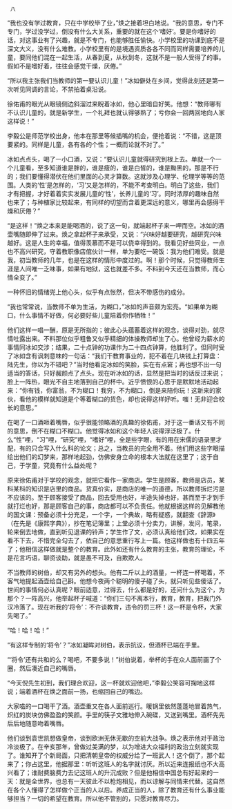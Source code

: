      八 

   “我也没有学过教育，只在中学校毕了业，”焕之接着坦白地说。“我的意思，专门不专门，学过没学过，倒没有什么大关系，重要的就在这个‘嗜好’。要是你嗜好的话，对这事业有了兴趣，就是不专门，也能够胜任愉快。小学校里的功课到底不是深文大义，没有什么难教。小学校里有的是境遇资质各各不同而同样需要培养的儿童，要同他们混在一起生活，从春到夏，从秋到冬，这就不是一般人受得了的事。假如不是嗜好着，往往会感觉干燥，厌倦。” 

   “所以我主张我们当教师的第一要认识儿童！”冰如僻处在乡间，觉得此刻还是第一次听见同调的言论，不禁拍着桌沿说。 

   徐佑甫的眼光从眼镜侧边斜溜过来睨着冰如，他心里暗自好笑。他想：“教师哪有不认识儿童的，就是新学生，一个礼拜也就认得够熟了；亏你会一回两回地向人家这样说！” 

   李毅公是师范学校出身，他本在那里等候插嘴的机会，便抢着说：“不错，这是顶要紧的。同样是儿童，各有各的个性；一概而论就不对了。” 

   冰如点点头，喝了一小口酒，又说：“要认识儿童就得研究到根上去。单就一个一个儿童看，至多知道谁是胖的，谁是瘦的，谁是白皙的，谁是黝黑的，那是不行的；我们要懂得潜伏在他们里面的心灵才算数。这就涉及心理学、伦理学等等的范围。人类的‘性’是怎样的，‘习’又是怎样的，不能不考查明白。明白了这些，我们才有把握，才好着着实实发展儿童的‘性’，长养儿童的‘习’。同时浓厚的趣味自然也来了；与种植家比较起来，有同样的切望而含着更深远的意义，哪里再会感得干燥和厌倦？” 

   “是这样！”焕之本来是能喝酒的，说了这一句，就端起杯子来一呷而空。冰如的酒壶嘴随即伸了过来。焕之拿起杯子来承受，又说：“兴味好越要研究，越研究兴味越好。这是人生的幸福，值得羡慕而不是可以侥幸得到的。我看见好些同业，一点也不高兴研究，守着教职像店倌伙计一样，单为要吃一碗饭：我为他们难受。就是我，初当教师的几年，也是在这样的情形中度过的。啊！那个时候，只觉得教师生涯是人间唯一乏味事，如果有地狱，这也就差不多。不料到今天还在当教师，而心情全变了。” 

   一种怀旧的情绪兜上他心头，似乎有点怅然，但决不带感伤的成分。 

   “我也常常说，当教师不单为生活，为糊口，”冰如的声音颇为宏亮。“如果单为糊口，什么事情不好做，何必要好些儿童陪着你作牺牲！” 

   他们这样一唱一酬，原是无所指的；彼此心头蕴蓄着这样的观念，谈得对劲，就尽情吐露出来。不料那位似乎粗鲁又似乎精细的体操教师却生了心。他曾经为薪水的事情同冰如交涉；结果，二十点钟的功课作为二十四点钟算，他胜利了。但同时受了冰如含有讽刺意味的一句话：“我们干教育事业的，犯不着在几块钱上打算盘：陆先生，你以为不错吧？”当时他看定冰如的笑脸，实在有点窘；再也想不出一句适当的答话，只好赧颜点了点头。现在听冰如的话，显然是把当时的话反过来说；脸上一阵热，眼光不自主地落到自己的杯中。近乎愤恨的心思于是默默地活动起来：“你有钱，你富翁，不为糊口！我穷，不为糊口，倒是来陪你玩！这新来的家伙，看他的模样就知道是个等着糊口的货色，却也说得这样好听。嗤！无非迎合校长的意思。” 

   在喝了一口酒咂着嘴唇，似乎很能领略酒的真趣的徐佑甫，对于这一番话又有不同的意思，倒不在糊口不糊口。他觉得冰如和这个年轻人说得浮泛极了。什么“性”哩，“习”哩，“研究”哩，“嗜好”哩，全是些字眼，有的用在宋儒的语录里才配，有的只合写入什么科的论文；总之，当教员的完全用不着。他们用这些字眼描绘出他们的幻梦来，那样地起劲，仿佛安身立命的根本大法就在这里了；这于自己，于学童，究竟有什么益处呢？ 

   原来徐佑甫对于学校的观念，就把它看作一家商店。学生是顾客，教师是店员，某科某科的知识是店里的商品。货真价实，是商店的唯一的道德，所以教师拆烂污是不应该的。至于顾客接受了商品，回去受用也好，半途失掉也好，甚而至于才到手就打烂也好，那是顾客自己的事，商店都可以不负责任。他就根据这样的见解教他的国文课：预备必须十分充足，一个字，一个典故，略有疑惑，就翻查《辞源》（在先是《康熙字典》），抄在笔记簿里；上堂必须十分卖力，讲解，发问，笔录，轮来倒去地做，直到听见退课的铃声；学生作了文，必须认真给他们改，如果实在看不下去，不惜完全勾去了，依自己的意思重行写上一篇。他这样做也有十四五年了；他相信这样做就是整个的教育。此外如还有什么教育的主张，教育的理论，不是花言巧语，聊资谈助，就是愚不可及，自欺欺人。 

   不当教师的树伯，却又有另外的想头。他有二斤以上的酒量，一杯连一杯喝着，不客气地提起酒壶给自己斟。他想今夜两个聪明的傻子碰了头，就只听见些傻话了。世间的事情何必认真呢？眼前适意，过得去，什么都是好的，还问什么为这个，为那个？一阵高兴，他举起杯子喊道：“你们三句不离本行，教育，教育，把我门外汉冷落了。现在听我的‘将令’：不许谈教育，违令的罚三杯！这一杯是令杯，大家先喝了。” 

   “哈！哈！哈！” 

   “有这样专制的‘将令’？”冰如凝眸对树伯，表示抗议，但酒杯已端在手里。 

   “‘将令’还有共和的么？喝吧，不要多说！”树伯说着，举杯的手在众人面前画了个圈，然后凑近自己的嘴唇。 

   “今天倪先生初到，我们理合欢迎，这一杯就欢迎他吧，”李毅公笑容可掬地这样说；端着酒杯在焕之面前一扬，也缩回自己的嘴边。 

   大家嗞的一口喝干了酒。酒壶重又在各人面前巡行。暖锅里依然蓬蓬地冒着热气，炽红的炭块仿佛盈盈的笑颜。手里的筷子文雅地伸入碗碟，又送到嘴里。酒杯先先后后地随意吻着嘴唇。 

   他们谈到袁世凯想做皇帝，谈到欧洲无休无歇的空前大战争。焕之表示他对于政治冷淡极了。在辛亥那年，曾做过美满的梦，以为增进大众福利的政治立刻就实现了。谁知开了个新局面，只把清朝皇帝的权威分给了一班武人！这个倒了，那个起来了；你占这里，他据那里：听听这班人的名字就讨厌。所以近来连报纸也不大高兴看了；谁耐费脑费力去记这班人的升沉成败？但是他相信中国总有好起来的一天：就是全世界，也总有一天彼此不以枪炮相见，而以谅解与同情来代替。这自然在各个人懂得了怎样做个正当的人以后。养成正当的人，除了教育还有什么事业能够担当？一切的希望在教育。所以他不管别的，只愿对教育尽力。 

